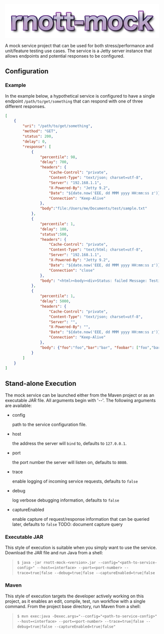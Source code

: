 ![rnott-mock](../images/mock.png)

A mock service project that can be used for both stress/performance and unit/feature testing use cases. The service is a Jetty server instance that allows endpoints and potential responses to be configured.

## Configuration

### Example
In the example below, a hypothetical service is configured to have a single endpoint `/path/to/get/something` that can respond
with one of three different responses.

```json
[
	{
		"uri": "/path/to/get/something",
		"method": "GET",
		"status": 200,
		"delay": 0,
		"response": [
			{
				"percentile": 98,
				"delay": 700,
				"headers": {
					"Cache-Control": "private",
					"Content-Type": "text/json; charset=utf-8",
					"Server": "192.168.1.1",
					"X-Powered-By": "Jetty 9.2",
					"Date": "${date.now('EEE, dd MMM yyyy HH:mm:ss z')}",
					"Connection": "Keep-Alive"
				},
				"body":"file:/Users/me/Documents/test/sample.txt"
			},
			{
				"percentile": 1,
				"delay": 100,
				"status":500,
				"headers": {
					"Cache-Control": "private",
					"Content-Type": "text/html; charset=utf-8",
					"Server": "192.168.1.1",
					"X-Powered-By": "Jetty 9.2",
					"Date": "${date.now('EEE, dd MMM yyyy HH:mm:ss z')}",
					"Connection": "close"
				},
				"body": "<html><body><div>Status: failed Message: Testing service errors</div></body></html>"
			},
			{
				"percentile": 1,
				"delay": 5000,
				"headers": {
					"Cache-Control": "private",
					"Content-Type": "text/json; charset=utf-8",
					"Server": "",
					"X-Powered-By": "",
					"Date": "${date.now('EEE, dd MMM yyyy HH:mm:ss z')}",
					"Connection": "Keep-Alive"
				},
				"body": {"foo":"foo","bar":"bar", "foobar": ["foo","bar"]}
			}
		]
	}
]
```

## Stand-alone Execution
The mock service can be launched either from the Maven project or as an executable JAR file. All arguments begin with '--'. 
The following arguments are available:

*	config

	path to the service configuration file.
*	host

	the address the server will `bind` to, defaults to `127.0.0.1`.
*	port

	the port number the server will listen on, defaults to `8080`.
*	trace

	enable logging of incoming service requests, defaults to `false`
*	debug

	log verbose debugging information, defaults to `false`
*	captureEnabled

	enable capture of request/response information that can be queried later, defaults to `false`
	TODO: document capture query

### Executable JAR
This style of execution is suitable when you simply want to use the service. Download the JAR file and run Java from a shell:

>`$ java -jar rnott-mock-<version>.jar --config="<path-to-service-config>" --host=<interface> --port=<port-number> --trace=true|false --debug=true|false --captureEnabled=true|false`

### Maven
This style of execution targets the developer actively working on this project, as it enables an edit, compile, test, run workflow
with a single command. From the project base directory, run Maven from a shell:

>`$ mvn exec:java -Dexec.args="--config="<path-to-service-config>" --host=<interface> --port=<port-number> --trace=true|false --debug=true|false --captureEnabled=true|false"`

